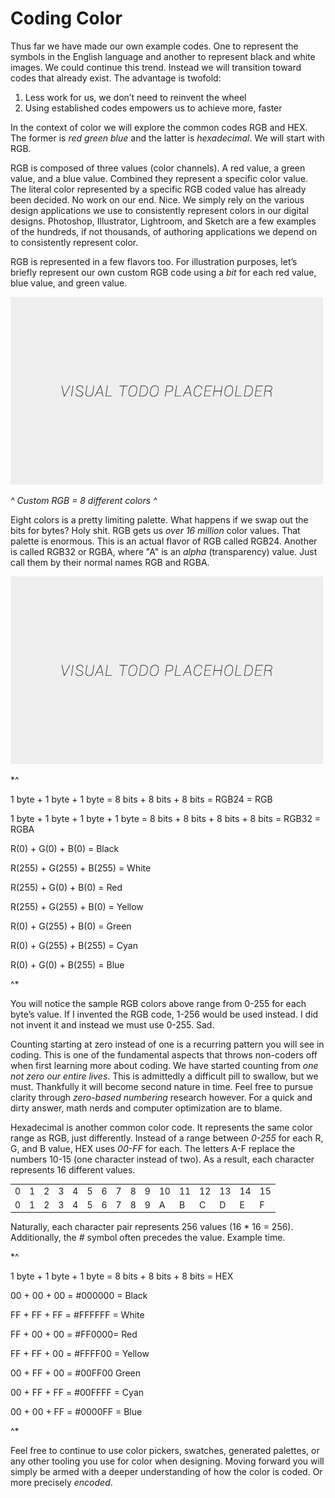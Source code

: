 # Coding Color

Thus far we have made our own example codes. One to represent the symbols in the English language and another to represent black and white images. We could continue this trend. Instead we will transition toward codes that already exist. The advantage is twofold:

1. Less work for us, we don’t need to reinvent the wheel
2. Using established codes empowers us to achieve more, faster

In the context of color we will explore the common codes RGB and HEX. The former is *red green blue* and the latter is *hexadecimal*. We will start with RGB.

RGB is composed of three values (color channels). A red value, a green value, and a blue value. Combined they represent a specific color value. The literal color represented by a specific RGB coded value has already been decided. No work on our end. Nice. We simply rely on the various design applications we use to consistently represent colors in our digital designs. Photoshop, Illustrator, Lightroom, and Sketch are a few examples of the hundreds, if not thousands, of authoring applications we depend on to consistently represent color.

RGB is represented in a few flavors too. For illustration purposes, let’s briefly represent our own custom RGB code using a *bit* for each red value, blue value, and green value.

![alt text](../assets/img/visual-todo-placeholder.jpg "Custom RGB = 8 different colors")

*^ Custom RGB = 8 different colors ^*

Eight colors is a pretty limiting palette. What happens if we swap out the bits for bytes? Holy shit. RGB gets us *over 16 million* color values. That palette is enormous. This is an actual flavor of RGB called RGB24. Another is called RGB32 or RGBA, where "A" is an *alpha* (transparency) value. Just call them by their normal names RGB and RGBA.

![alt text](../assets/img/visual-todo-placeholder.jpg "RGB and RGBA")

*^

1 byte + 1 byte + 1 byte = 8 bits + 8 bits + 8 bits = RGB24 = RGB

1 byte + 1 byte + 1 byte + 1 byte = 8 bits + 8 bits + 8 bits + 8 bits = RGB32 = RGBA

R(0) + G(0) + B(0) = Black

R(255) + G(255) + B(255) = White

R(255) + G(0) + B(0) = Red

R(255) + G(255) + B(0) = Yellow

R(0) + G(255) + B(0) = Green

R(0) + G(255) + B(255) = Cyan

R(0) + G(0) + B(255) = Blue

^*

You will notice the sample RGB colors above range from 0-255 for each byte’s value. If I invented the RGB code, 1-256 would be used instead. I did not invent it and instead we must use 0-255. Sad.

Counting starting at zero instead of one is a recurring pattern you will see in coding. This is one of the fundamental aspects that throws non-coders off when first learning more about coding. We have started counting from *one not zero our entire lives*. This is admittedly a difficult pill to swallow, but we must. Thankfully it will become second nature in time. Feel free to pursue clarity through *zero-based numbering* research however. For a quick and dirty answer, math nerds and computer optimization are to blame.

Hexadecimal is another common color code. It represents the same color range as RGB, just differently. Instead of a range between *0-255* for each R, G, and B value, HEX uses *00-FF* for each. The letters A-F replace the numbers 10-15 (one character instead of two). As a result, each character represents 16 different values.

<table>
  <tr>
    <td>0</td>
    <td>1</td>
    <td>2</td>
    <td>3</td>
    <td>4</td>
    <td>5</td>
    <td>6</td>
    <td>7</td>
    <td>8</td>
    <td>9</td>
    <td>10</td>
    <td>11</td>
    <td>12</td>
    <td>13</td>
    <td>14</td>
    <td>15</td>
  </tr>
  <tr>
    <td>0</td>
    <td>1</td>
    <td>2</td>
    <td>3</td>
    <td>4</td>
    <td>5</td>
    <td>6</td>
    <td>7</td>
    <td>8</td>
    <td>9</td>
    <td>A</td>
    <td>B</td>
    <td>C</td>
    <td>D</td>
    <td>E</td>
    <td>F</td>
  </tr>
</table>

Naturally, each character pair represents 256 values (16 * 16 = 256). Additionally, the *#* symbol often precedes the value. Example time.

*^

1 byte + 1 byte + 1 byte = 8 bits + 8 bits + 8 bits = HEX

00 + 00 + 00 = #000000 = Black

FF + FF + FF = #FFFFFF = White

FF + 00 + 00 = #FF0000= Red

FF + FF + 00 = #FFFF00 = Yellow

00 + FF + 00 = #00FF00 Green

00 + FF + FF = #00FFFF = Cyan

00 + 00 + FF = #0000FF = Blue

^*

Feel free to continue to use color pickers, swatches, generated palettes, or any other tooling you use for color when designing. Moving forward you will simply be armed with a deeper understanding of how the color is coded. Or more precisely *encoded*.
